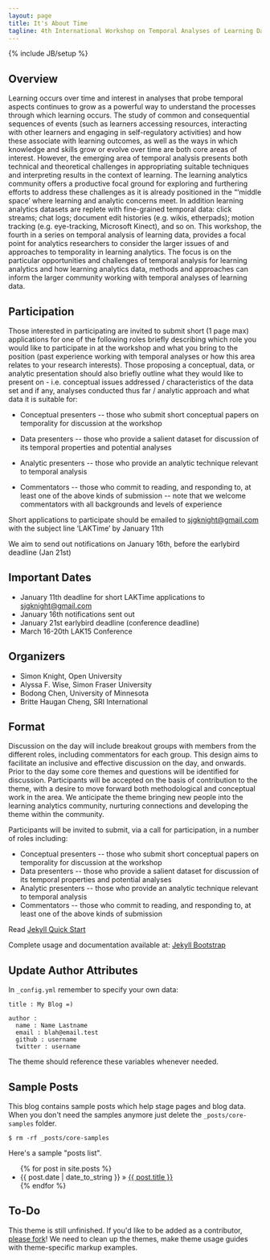 ```yaml
---
layout: page
title: It's About Time
tagline: 4th International Workshop on Temporal Analyses of Learning Data
---
```

{% include JB/setup %}

## Overview

Learning occurs over time and interest in analyses that probe temporal aspects continues to grow as a powerful way to understand the processes through which learning occurs. The study of common and consequential sequences of events (such as learners accessing resources, interacting with other learners and engaging in self-regulatory activities) and how these associate with learning outcomes, as well as the ways in which knowledge and skills grow or evolve over time are both core areas of interest. However, the emerging area of temporal analysis presents both technical and theoretical challenges in appropriating suitable techniques and interpreting results in the context of learning. The learning analytics community offers a productive focal ground for exploring and furthering efforts to address these challenges as it is already positioned in the “‘middle space’ where learning and analytic concerns meet. In addition learning analytics datasets are replete with fine-grained temporal data: click streams; chat logs; document edit histories (e.g. wikis, etherpads); motion tracking (e.g. eye-tracking, Microsoft Kinect), and so on. This workshop, the fourth in a series on temporal analysis of learning data, provides a focal point for analytics researchers to consider the larger issues of and approaches to temporality in learning analytics. The focus is on the particular opportunities and challenges of temporal analysis for learning analytics and how learning analytics data, methods and approaches can inform the larger community working with temporal analyses of learning data.

## Participation

Those interested in participating are invited to submit short (1 page max) applications for one of the following roles briefly describing which role you would like to participate in at the workshop and what you bring to the position (past experience working with temporal analyses or how this area relates to your research interests). Those proposing a conceptual, data, or analytic presentation should also briefly outline what they would like to present on - i.e. conceptual issues addressed / characteristics of the data set and if any, analyses conducted thus far / analytic approach and what data it is suitable for:

- Conceptual presenters -- those who submit short conceptual papers on temporality for discussion at the workshop

- Data presenters -- those who provide a salient dataset for discussion of its temporal properties and potential analyses

- Analytic presenters -- those who provide an analytic technique relevant to temporal analysis

- Commentators -- those who commit to reading, and responding to, at least one of the above kinds of submission -- note that we welcome commentators with all backgrounds and levels of experience

Short applications to participate should be emailed to sjgknight@gmail.com with the subject line ‘LAKTime’ by January 11th

We aim to send out notifications on January 16th, before the earlybird deadline (Jan 21st)

## Important Dates

- January 11th deadline for short LAKTime applications to sjgknight@gmail.com
- January 16th notifications sent out
- January 21st earlybird deadline (conference deadline)
- March 16-20th LAK15 Conference

## Organizers

- Simon Knight, Open University
- Alyssa F. Wise, Simon Fraser University
- Bodong Chen, University of Minnesota
- Britte Haugan Cheng, SRI International

## Format




Discussion on the day will include breakout groups with members from the different roles, including commentators for each group. This design aims to facilitate an inclusive and effective discussion on the day, and onwards. Prior to the day some core themes and questions will be identified for discussion. Participants will be accepted on the basis of contribution to the theme, with a desire to move forward both methodological and conceptual work in the area. We anticipate the theme bringing new people into the learning analytics community, nurturing connections and developing the theme within the community.

Participants will be invited to submit, via a call for participation, in a number of roles including:
-    Conceptual presenters  -- those who submit short conceptual papers on temporality for discussion at the workshop
-    Data presenters -- those who provide a salient dataset  for discussion of its temporal properties and potential analyses
-    Analytic presenters -- those who provide an analytic technique relevant to temporal analysis
-    Commentators -- those who commit to reading, and responding to, at least one of the above kinds of submission




Read [Jekyll Quick Start](http://jekyllbootstrap.com/usage/jekyll-quick-start.html)

Complete usage and documentation available at: [Jekyll Bootstrap](http://jekyllbootstrap.com)

## Update Author Attributes

In `_config.yml` remember to specify your own data:

    title : My Blog =)

    author :
      name : Name Lastname
      email : blah@email.test
      github : username
      twitter : username

The theme should reference these variables whenever needed.

## Sample Posts

This blog contains sample posts which help stage pages and blog data.
When you don't need the samples anymore just delete the `_posts/core-samples` folder.

    $ rm -rf _posts/core-samples

Here's a sample "posts list".

<ul class="posts">
  {% for post in site.posts %}
    <li><span>{{ post.date | date_to_string }}</span> &raquo; <a href="{{ BASE_PATH }}{{ post.url }}">{{ post.title }}</a></li>
  {% endfor %}
</ul>

## To-Do

This theme is still unfinished. If you'd like to be added as a contributor, [please fork](http://github.com/plusjade/jekyll-bootstrap)!
We need to clean up the themes, make theme usage guides with theme-specific markup examples.
